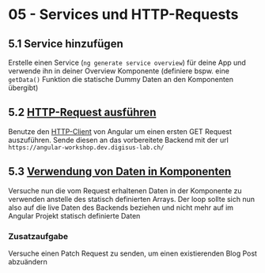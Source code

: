 # 05 - Services und HTTP-Requests

## 5.1 Service hinzufügen

Erstelle einen Service (`ng generate service overview`) für deine App und verwende ihn in deiner Overview Komponente (definiere bspw. eine `getData()` Funktion die statische Dummy Daten an den Komponenten übergibt)

## 5.2 [HTTP-Request ausführen](/slides/presentation/content/05-services-and-http.md#http-requests)

Benutze den [HTTP-Client](https://angular.io/api/common/http/HttpClient#usage-notes) von Angular um einen ersten GET Request auszuführen. Sende diesen an das vorbereitete Backend mit der url `https://angular-workshop.dev.digisus-lab.ch/`

## 5.3 [Verwendung von Daten in Komponenten](/slides/presentation/content/05-services-and-http.md#http-requests-2)

Versuche nun die vom Request erhaltenen Daten in der Komponente zu verwenden anstelle des statisch definierten Arrays. Der loop sollte sich nun also auf die live Daten des Backends beziehen und nicht mehr auf im Angular Projekt statisch definierte Daten

### Zusatzaufgabe

Versuche einen Patch Request zu senden, um einen existierenden Blog Post abzuändern
